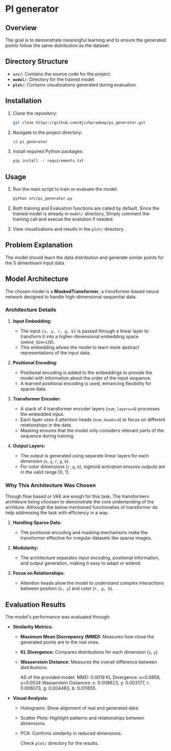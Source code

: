 # PI generator

## Overview
 The goal is to demonstrate meaningful learning and to ensure the generated points follow the same distribution as the dataset.

## Directory Structure

- **`src/`**: Contains the source code for the project.
- **`model/`**: Directory for the trained model.
- **`plot/`**: Contains visualizations generated during evaluation.

## Installation

1. Clone the repository:
   ```bash
   git clone https://github.com/Ajishpradeep/pi_generator.git
   ```
2. Navigate to the project directory:
   ```bash
   cd pi_generator
   ```
3. Install required Python packages:
   ```bash
   pip install -r requirements.txt
   ```

## Usage

1. Run the main script to train or evaluate the model:
   ```bash
   python src/pi_generator.py
   ```
2. Both training and Evaluation functions are called by default. Since the trained model is already in  `model/` directory, SImply comment the training call and execue the evalution if needed. 

3. View visualizations and results in the `plot/` directory.

## Problem Explanation

The model should learn the data distribution and generate similar points for the 5 dimentioanl input data.

## Model Architecture

The chosen model is a **MaskedTransformer**, a transformer-based neural network designed to handle high-dimensional sequential data. 

### Architecture Details

1. **Input Embedding:**
   - The input `[x, y, r, g, b]` is passed through a linear layer to transform it into a higher-dimensional embedding space (`embed_dim=128`).
   - This embedding allows the model to learn more abstract representations of the input data.

2. **Positional Encoding:**
   - Positional encoding is added to the embeddings to provide the model with information about the order of the input sequence.
   - A learned positional encoding is used, enhancing flexibility for sparse data.

3. **Transformer Encoder:**
   - A stack of 4 transformer encoder layers (`num_layers=4`) processes the embedded input.
   - Each layer uses 4 attention heads (`num_heads=4`) to focus on different relationships in the data.
   - Masking ensures that the model only considers relevant parts of the sequence during training.

4. **Output Layers:**
   - The output is generated using separate linear layers for each dimension (`x`, `y`, `r`, `g`, `b`).
   - For color dimensions (`r`, `g`, `b`), sigmoid activation ensures outputs are in the valid range [0, 1].

### Why This Architecture Was Chosen

   Though flow based or VAE are enogh for this task, The transformers architeure being choosen to demonstrate the core undertanding of the architure. Although the below mentioned functionalies of transformer do help addressing the task with efficiency in a way.

1. **Handling Sparse Data:**
   - The positional encoding and masking mechanisms make the transformer effective for irregular datasets like sparse images.

2. **Modularity:**
   - The architecture separates input encoding, positional information, and output generation, making it easy to adapt or extend.

3. **Focus on Relationships:**
   - Attention heads allow the model to understand complex interactions between position (`x, y`) and color (`r, g, b`).

## Evaluation Results

The model's performance was evaluated through:

- **Similarity Metrics:** 
  - **Maximum Mean Discrepancy (MMD):** Measures how close the generated points are to the real ones.
  - **KL Divergence:** Compares distributions for each dimension (`x`, `y`).
  - **Wasserstein Distance:** Measures the overall difference between distributions.

    AS of the provided model: 
        MMD: 0.0019
        KL Divergence: x=0.0858, y=0.0534
        Wasserstein Distances: x: 0.008623, y: 0.003177, r: 0.006073, g: 0.004483, b: 0.011655


- **Visual Analysis:**
  - Histograms: Show alignment of real and generated data.
  - Scatter Plots: Highlight patterns and relationships between dimensions.
  - PCA: Confirms similarity in reduced dimensions.

    Check `plot/` directory for the results.
